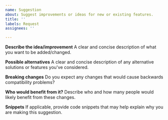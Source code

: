 ```yaml
---
name: Suggestion
about: Suggest improvements or ideas for new or existing features.
title: ''
labels: Request
assignees: ''

---
```


**Describe the idea/improvement**
A clear and concise description of what you want to be added/changed.

**Possible alternatives**
A clear and concise description of any alternative solutions or features you've considered.

**Breaking changes**
Do you expect any changes that would cause backwards compatibility problems?

**Who would benefit from it?**
Describe who and how many people would likely benefit from these changes.

**Snippets**
If applicable, provide code snippets that may help explain why you are making this suggestion.
